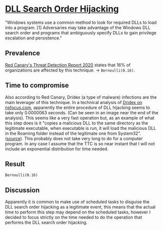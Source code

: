 # [DLL Search Order Hijacking ](https://attack.mitre.org/techniques/T1038/)
"Windows systems use a common method to look for required DLLs to load into a program. [1] Adversaries may take advantage of the Windows DLL search order and programs that ambiguously specify DLLs to gain privilege escalation and persistence."

## Prevalence
[Red Canary's Threat Detection Report 2020](https://redcanary.com/threat-detection-report/techniques/dll-search-order-hijacking/) states that 16% of organizations are affected by this technique. -> ```Bernoulli(0.16)```. 

## Time to compromise
Also according to Red Canary, Dridex (a type of malware) infections are the main leverager of this technique. In a technical analysis of [Dridex on nsfocus.com](http://blog.nsfocus.net/dridex-banking-malware-sample-technical-analysis-solution/), apparently the entire procedure of DLL hijacking seems to take only 0.0000063 seconds. (Can be seen in an image near the end of the analysis). This seems like a very fast operation but, as an example of what this step does is it "copies a malicious DLL to the same directory as the legitimate executable, when executable is run, it will load the malicious DLL in the Roaming folder instead of the legitimate one from System32". ([source](https://threatresearch.ext.hp.com/dridex-threat-analysis-july-2019-variant/)). This probably does not take very long to do for a computer program. In any case I assume that the TTC is so near instant that I will not include an exponential distribution for time needed. 

## Result
```Bernoulli(0.16)```

## Discussion
Apparently it is common to make use of scheduled tasks to disguise the DLL search order hijacking as a legitimate event, this means that the actual time to perform this step may depend on the scheduled tasks, however I decided to focus strictly on the time needed to do the operation that performs the DLL search order hijacking. 